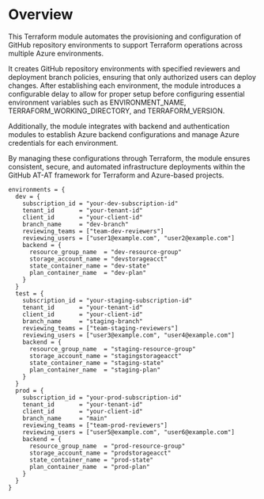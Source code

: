 # Overview

This Terraform module automates the provisioning and configuration of GitHub repository environments to support Terraform operations across multiple Azure environments. 

It creates GitHub repository environments with specified reviewers and deployment branch policies, ensuring that only authorized users can deploy changes. After establishing each environment, the module introduces a configurable delay to allow for proper setup before configuring essential environment variables such as ENVIRONMENT_NAME, TERRAFORM_WORKING_DIRECTORY, and TERRAFORM_VERSION. 

Additionally, the module integrates with backend and authentication modules to establish Azure backend configurations and manage Azure credentials for each environment. 

By managing these configurations through Terraform, the module ensures consistent, secure, and automated infrastructure deployments within the GitHub AT-AT framework for Terraform and Azure-based projects.

```hcl
environments = {
  dev = {
    subscription_id = "your-dev-subscription-id"
    tenant_id       = "your-tenant-id"
    client_id       = "your-client-id"
    branch_name     = "dev-branch"
    reviewing_teams = ["team-dev-reviewers"]
    reviewing_users = ["user1@example.com", "user2@example.com"]
    backend = {
      resource_group_name  = "dev-resource-group"
      storage_account_name = "devstorageacct"
      state_container_name = "dev-state"
      plan_container_name  = "dev-plan"
    }
  }
  test = {
    subscription_id = "your-staging-subscription-id"
    tenant_id       = "your-tenant-id"
    client_id       = "your-client-id"
    branch_name     = "staging-branch"
    reviewing_teams = ["team-staging-reviewers"]
    reviewing_users = ["user3@example.com", "user4@example.com"]
    backend = {
      resource_group_name  = "staging-resource-group"
      storage_account_name = "stagingstorageacct"
      state_container_name = "staging-state"
      plan_container_name  = "staging-plan"
    }
  }
  prod = {
    subscription_id = "your-prod-subscription-id"
    tenant_id       = "your-tenant-id"
    client_id       = "your-client-id"
    branch_name     = "main"
    reviewing_teams = ["team-prod-reviewers"]
    reviewing_users = ["user5@example.com", "user6@example.com"]
    backend = {
      resource_group_name  = "prod-resource-group"
      storage_account_name = "prodstorageacct"
      state_container_name = "prod-state"
      plan_container_name  = "prod-plan"
    }
  }
}
```